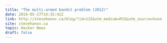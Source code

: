 ```yaml
---
title: "The multi-armed bandit problem (2012)"
date: 2019-05-27T14:35:42Z
link: http://stevehanov.ca/blog/?id=132&utm_medium=RSS&utm_source=hune
site: stevehanov.ca
topic: Hacker News
draft: false
---
```

